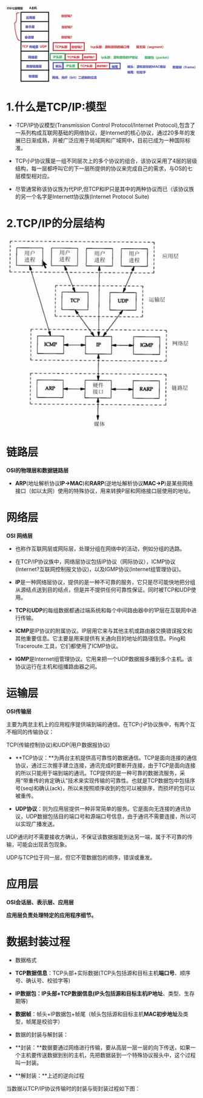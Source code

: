 ![](images/WEBRESOURCEe1dc85b59e809d02c474374fe508c70a截图.png)

# 1.什么是TCP/IP:模型

- ·TCP/IP协议模型(Transmission Control Protocol/Internet Protocol),包含了一系列构成互联网基础的网络协议，是Internet的核心协议，通过20多年的发展已日渐成熟，并被广泛应用于局域网和广域网中，目前已成为一种国际标准。

- TCP小P协议簇是一组不同层次上的多个协议的组合，该协议采用了4层的层级结构，每一层都呼叫它的下一层所提供的协议来完成自己的需求，与OS的七层模型相对应。

- 尽管通常称该协议族为代PIP,但TCP和IP只是其中的两种协议而已（该协议族的另一个名字是Internett协议族(Internet Protocol Suite)

# 2.TCP/IP的分层结构

![](images/WEBRESOURCEe5f1451f541d7f31a03e66646235f1e3截图.png)

# 链路层

**OSI的物理层和数据链路层**

- **ARP**(地址解析协议**IP->MAC**)和**RARP**(逆地址解析协议**MAC->P**)是某些网络接口（如以太网）使用的特殊协议，用来转换P层和网络接口层使用的地址。

# 网络层

**OSI 网络层**

- 也称作互联网层或网际层，处理分组在网络中的活动，例如分组的选路。

- 在TCP/IP协议族中，网络层协议包括IP协议（网际协议），ICMP协议(Internet?互联网控制报文协议)，以及IGMP协议(Internet组管理协议)。

- **IP**是一种网络层协议，提供的是一种不可靠的服务，它只是尽可能快地把分组从源结点送到目的结点，但是并不提供任何可靠性保证。同时被TCP和UDP使用。

- **TCP**和**UDP**的每组数据都通过端系统和每个中间路由器中的1P层在互联网中进行传输。

- **ICMP**是IP协议的附属协议。IP层用它来与其他主机或路由器交换错误报文和其他重要信息。它主要是用来提供有关通向目的地址的路径信息。Ping和Traceroute.工具，它们都使用了ICMP协议。

- **IGMP**是Internet组管理协议。它用来把一个UDP数据报多播到多个主机。该协议运行在主机和组播路由器之间。

# 运输层

**OSI传输层**

主要为两怠主机上的应用程序提供端到端的通信。在TCP小P协议族中，有两个互不相同的传输协议：

TCP(传输控制协议)和UDP(用户数据报协议)

- **TCP协议：**为两台主机提供高可靠性的数据通信。TCP是面向连接的通信协议，通过三次握手建立连接，通讯完成时要断开连接，由于TCP是面向连接的所以只能用于端到端的通讯。TCP提供的是一种可靠的数据流服务，采用“带重传的肯定确认"技术来实现传输的可靠性。也就是TCP数据包中包括序号(seq)和确认(ack)，所以未按照顺序收到的包可以被排序，而损坏的包可以被重传。

- **UDP协议**：则为应用层提供一种非常简单的服务。它是面向无连接的通讯协议，UDP数据包括目的端口号和源端口号信息，由于通讯不需要连接，所以可以实现广播发送。

UDP通讯时不需要接收方确认，不保证该数据报能到达另一端，属于不可靠的传输，可能会出现丢包现象。

UDP与TCP位于同一层，但它不管数据包的顺序，错误或重发。

# 应用层

**OSI会话层、表示层、应用层**

**应用层负责处理特定的应用程序细节。**

# 数据封装过程

- 数据格式

- **TCP数据信息**：TCP头部+实际数据(TCP头包括源和目标主机**端口号**、顺序号、确认号、校验字等)

- **IP数据包：**IP头部+TCP数据信息(IP头包括源和目标主机**IP地址**、类型、生存期等)

- **数据帧**：帧头+IP数据包+帧尾（帧头包括源和目标主机**MAC初步地址**及类型，帧尾是校验字）

- 数据的封装与解封装：

- **封装：**数据要通过网络进行传输，要从高层一层一层的向下传送，如果一个主机要传送数据到别的主机，先把数据装到一个特殊协议报头中，这个过程叫一封装。

- **解封装：**上述的逆向过程

当数据以TCP/IP协议传输时的封装与街封装过程如下图：